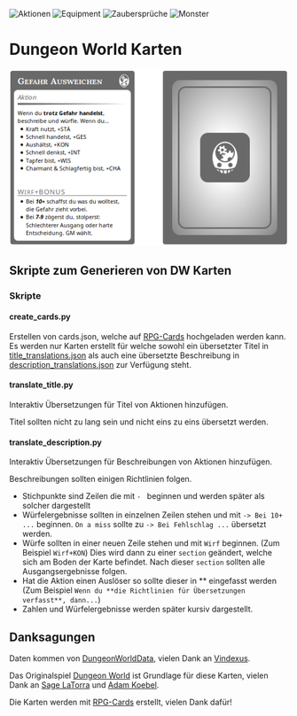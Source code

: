 ![Aktionen](https://img.shields.io/badge/Aktionen-76.89%25-green.svg)
![Equipment](https://img.shields.io/badge/Equipment-0%25-red.svg)
![Zaubersprüche](https://img.shields.io/badge/Zauberspr%C3%BCche-0%25-red.svg)
![Monster](https://img.shields.io/badge/Monster-0%25-red.svg)

# Dungeon World Karten
![Example](example/example-card.png)

## Skripte zum Generieren von DW Karten

### Skripte

#### create_cards.py
Erstellen von cards.json, welche auf [RPG-Cards](https://crobi.github.io/rpg-cards/generator/generate.html) hochgeladen werden kann.
Es werden nur Karten erstellt für welche sowohl ein übersetzter Titel in [title_translations.json](title_translations.json) als auch eine übersetzte
Beschreibung in [description_translations.json](description_translations.json) zur Verfügung steht.

#### translate_title.py
Interaktiv Übersetzungen für Titel von Aktionen hinzufügen.

Titel sollten nicht zu lang sein und nicht eins zu eins übersetzt werden.

#### translate_description.py
Interaktiv Übersetzungen für Beschreibungen von Aktionen hinzufügen.

Beschreibungen sollten einigen Richtlinien folgen.

- Stichpunkte sind Zeilen die mit `- ` beginnen und werden später als solcher dargestellt
- Würfelergebnisse sollten in einzelnen Zeilen stehen und mit `-> Bei 10+ ...` beginnen.
  `On a miss` sollte zu `-> Bei Fehlschlag ...` übersetzt werden.
- Würfe sollten in einer neuen Zeile stehen und mit `Wirf` beginnen. (Zum Beispiel `Wirf+KON`) Dies wird dann zu einer `section` geändert,
  welche sich am Boden der Karte befindet. Nach dieser `section` sollten alle Ausgangsergebnisse folgen.
- Hat die Aktion einen Auslöser so sollte dieser in ** eingefasst werden (Zum Beispiel `Wenn du **die Richtlinien für Übersetzungen verfasst**, dann...`)
- Zahlen und Würfelergebnisse werden später kursiv dargestellt.

## Danksagungen

Daten kommen von [DungeonWorldData](https://github.com/Vindexus/DungeonWorldData), vielen Dank an [Vindexus](https://github.com/Vindexus).

Das Originalspiel [Dungeon World](http://www.dungeon-world.com/) ist Grundlage für diese Karten, vielen Dank an [Sage LaTorra](http://www.latorra.org/) und [Adam Koebel](https://www.adam-koebel.com/).

Die Karten werden mit [RPG-Cards](https://github.com/crobi/rpg-cards) erstellt, vielen Dank dafür!
